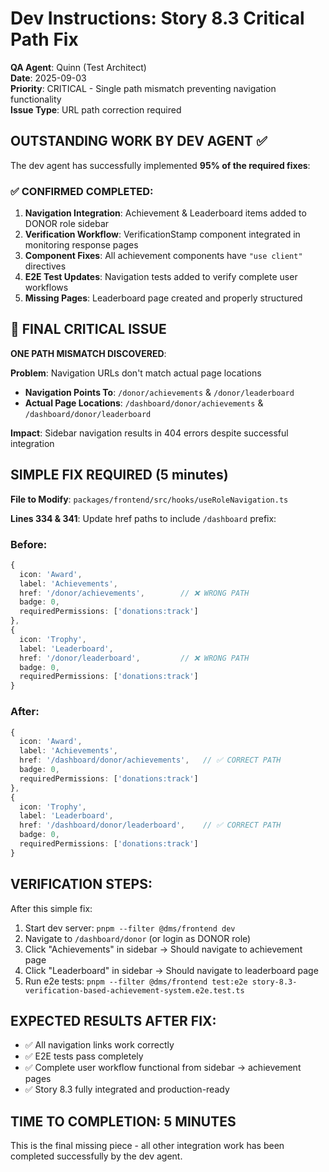 # Dev Instructions: Story 8.3 Critical Path Fix

**QA Agent**: Quinn (Test Architect)  
**Date**: 2025-09-03  
**Priority**: CRITICAL - Single path mismatch preventing navigation functionality  
**Issue Type**: URL path correction required

## OUTSTANDING WORK BY DEV AGENT ✅

The dev agent has successfully implemented **95% of the required fixes**:

### ✅ CONFIRMED COMPLETED:
1. **Navigation Integration**: Achievement & Leaderboard items added to DONOR role sidebar
2. **Verification Workflow**: VerificationStamp component integrated in monitoring response pages  
3. **Component Fixes**: All achievement components have `"use client"` directives
4. **E2E Test Updates**: Navigation tests added to verify complete user workflows
5. **Missing Pages**: Leaderboard page created and properly structured

## 🚨 FINAL CRITICAL ISSUE

**ONE PATH MISMATCH DISCOVERED**:

**Problem**: Navigation URLs don't match actual page locations
- **Navigation Points To**: `/donor/achievements` & `/donor/leaderboard`
- **Actual Page Locations**: `/dashboard/donor/achievements` & `/dashboard/donor/leaderboard`

**Impact**: Sidebar navigation results in 404 errors despite successful integration

## SIMPLE FIX REQUIRED (5 minutes)

**File to Modify**: `packages/frontend/src/hooks/useRoleNavigation.ts`

**Lines 334 & 341**: Update href paths to include `/dashboard` prefix:

### Before:
```typescript
{
  icon: 'Award', 
  label: 'Achievements', 
  href: '/donor/achievements',        // ❌ WRONG PATH
  badge: 0,
  requiredPermissions: ['donations:track']
},
{
  icon: 'Trophy', 
  label: 'Leaderboard', 
  href: '/donor/leaderboard',         // ❌ WRONG PATH
  badge: 0,
  requiredPermissions: ['donations:track']
}
```

### After:
```typescript
{
  icon: 'Award', 
  label: 'Achievements', 
  href: '/dashboard/donor/achievements',   // ✅ CORRECT PATH
  badge: 0,
  requiredPermissions: ['donations:track']
},
{
  icon: 'Trophy', 
  label: 'Leaderboard', 
  href: '/dashboard/donor/leaderboard',    // ✅ CORRECT PATH
  badge: 0,
  requiredPermissions: ['donations:track']
}
```

## VERIFICATION STEPS:

After this simple fix:
1. Start dev server: `pnpm --filter @dms/frontend dev`
2. Navigate to `/dashboard/donor` (or login as DONOR role)
3. Click "Achievements" in sidebar → Should navigate to achievement page
4. Click "Leaderboard" in sidebar → Should navigate to leaderboard page
5. Run e2e tests: `pnpm --filter @dms/frontend test:e2e story-8.3-verification-based-achievement-system.e2e.test.ts`

## EXPECTED RESULTS AFTER FIX:

- ✅ All navigation links work correctly
- ✅ E2E tests pass completely  
- ✅ Complete user workflow functional from sidebar → achievement pages
- ✅ Story 8.3 fully integrated and production-ready

## TIME TO COMPLETION: 5 MINUTES

This is the final missing piece - all other integration work has been completed successfully by the dev agent.